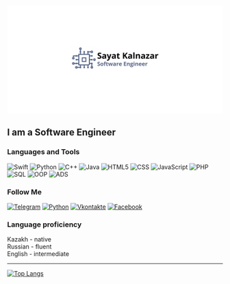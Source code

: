 [![Header](https://github.com/Kalnazar/kalnazar/blob/main/assets/header.jpg)](https://t.me/kalnazarr)

## I am a Software Engineer

### Languages and Tools
![Swift](https://img.shields.io/badge/-Swift-black?style=for-the-badge&logo=swift)
![Python](https://img.shields.io/badge/-Python-black?style=for-the-badge&logo=python)
![C++](https://img.shields.io/badge/-C++-black?style=for-the-badge&logo=C%2b%2b)
![Java](https://img.shields.io/badge/-Java-black?style=for-the-badge&logo=java)
![HTML5](https://img.shields.io/badge/-HTML5-black?style=for-the-badge&logo=html5)
![CSS](https://img.shields.io/badge/-Css3-black?style=for-the-badge&logo=css3)
![JavaScript](https://img.shields.io/badge/-JavaScript-black?style=for-the-badge&logo=javascript)
![PHP](https://img.shields.io/badge/-php-black?style=for-the-badge&logo=php)
![SQL](https://img.shields.io/badge/-SQL-black?style=for-the-badge&logo=mysql)
![OOP](https://img.shields.io/badge/-OOP-black?style=for-the-badge&logo=oop)
![ADS](https://img.shields.io/badge/-ADS-black?style=for-the-badge&logo=ads)

### Follow Me
[![Telegram](https://img.shields.io/badge/-Telegram-black?style=for-the-badge&logo=telegram)](t.me/kalnazarr)
[![Python](https://img.shields.io/badge/-Instagram-black?style=for-the-badge&logo=Instagram)](https://instagram.com/kalnazarr)
[![Vkontakte](https://img.shields.io/badge/-Vkontakte-black?style=for-the-badge&logo=vk)](https://vk.com/kalnazar)
[![Facebook](https://img.shields.io/badge/-Facebook-black?style=for-the-badge&logo=facebook)](https://www.facebook.com/kalnazarr)

### Language proficiency
Kazakh - native <br/>
Russian - fluent <br/>
English - intermediate <br/>

<hr>

[![Top Langs](https://github-readme-stats.vercel.app/api/top-langs/?username=kalnazar)](https://github.com/Kalnazar)
